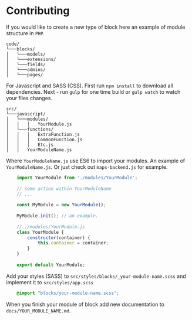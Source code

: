 # Contributing

If you would like to create a new type of block here an example of module structure in `PHP`.

```
code/
└───blocks/
│   └───models/
│   └───extensions/
│   └───fields/
│   └───admins/
│   └───pages/
```

For Javascript and SASS (CSS). First run `npm install` to download all dependencies. Next - run `gulp` for one time build or `gulp watch` to watch your files changes.

```
src/
└───javascript/
│   └───modules/
│   │   │   YourModule.js
│   └───functions/
│   │   │   ExtraFunction.js
│   │   │   CommonFunction.js
│   │   │   Etc.js
│   │   YourModuleName.js
```

Where `YourModuleName.js` use ES6 to import your modules. An example of `YourModuleName.js`. Or just check out `maps-backend.js` for example.

```javascript
    import YourModule from './modules/YourModule';
    
    // some action within YourModuleName
    // ...
    
    const MyModule = new YourModule();
    
    MyModule.init(); // an example.
    
    // ./modules/YourModule.js
    class YourModule {
        constructor(container) {
            this.container = container;
        }
    }
    
    export default YourModule;
```

Add your styles (SASS) to `src/styles/blocks/_your-module-name.scss` and implement it to `src/styles/app.scss`

```CSS
    @import "blocks/your-module-name.scss";
```

When you finish your module of block add new documentation to `docs/YOUR_MODULE_NAME.md`.
